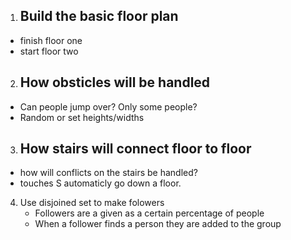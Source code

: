 1. Build the basic floor plan
   -
- finish floor one
- start floor two
2. How obsticles will be handled
   -
- Can people jump over? Only some people?
- Random or set heights/widths
3. How stairs will connect floor to floor
   -
  -  how will conflicts on the stairs be handled?
  -  touches S automaticly go down a floor. 
4. Use disjoined set to make folowers
   - Followers are a given as a certain percentage of people
   - When a follower finds a person they are added to the group